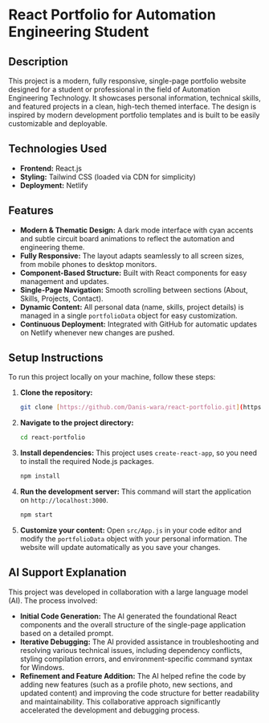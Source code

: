 # React Portfolio for Automation Engineering Student

## Description

This project is a modern, fully responsive, single-page portfolio website designed for a student or professional in the field of Automation Engineering Technology. It showcases personal information, technical skills, and featured projects in a clean, high-tech themed interface. The design is inspired by modern development portfolio templates and is built to be easily customizable and deployable.

## Technologies Used

* **Frontend:** React.js
* **Styling:** Tailwind CSS (loaded via CDN for simplicity)
* **Deployment:** Netlify

## Features

* **Modern & Thematic Design:** A dark mode interface with cyan accents and subtle circuit board animations to reflect the automation and engineering theme.
* **Fully Responsive:** The layout adapts seamlessly to all screen sizes, from mobile phones to desktop monitors.
* **Component-Based Structure:** Built with React components for easy management and updates.
* **Single-Page Navigation:** Smooth scrolling between sections (About, Skills, Projects, Contact).
* **Dynamic Content:** All personal data (name, skills, project details) is managed in a single `portfolioData` object for easy customization.
* **Continuous Deployment:** Integrated with GitHub for automatic updates on Netlify whenever new changes are pushed.

## Setup Instructions

To run this project locally on your machine, follow these steps:

1.  **Clone the repository:**
    ```bash
    git clone [https://github.com/Danis-wara/react-portfolio.git](https://github.com/Danis-wara/react-portfolio.git)
    ```

2.  **Navigate to the project directory:**
    ```bash
    cd react-portfolio
    ```

3.  **Install dependencies:**
    This project uses `create-react-app`, so you need to install the required Node.js packages.
    ```bash
    npm install
    ```

4.  **Run the development server:**
    This command will start the application on `http://localhost:3000`.
    ```bash
    npm start
    ```

5.  **Customize your content:**
    Open `src/App.js` in your code editor and modify the `portfolioData` object with your personal information. The website will update automatically as you save your changes.

## AI Support Explanation

This project was developed in collaboration with a large language model (AI). The process involved:

* **Initial Code Generation:** The AI generated the foundational React components and the overall structure of the single-page application based on a detailed prompt.
* **Iterative Debugging:** The AI provided assistance in troubleshooting and resolving various technical issues, including dependency conflicts, styling compilation errors, and environment-specific command syntax for Windows.
* **Refinement and Feature Addition:** The AI helped refine the code by adding new features (such as a profile photo, new sections, and updated content) and improving the code structure for better readability and maintainability. This collaborative approach significantly accelerated the development and debugging process.